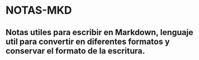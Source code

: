 # NOTAS-MKD
## Notas utiles para escribir en Markdown, lenguaje util para convertir en diferentes formatos y conservar el formato de la escritura.
